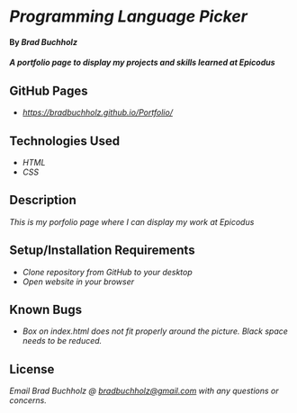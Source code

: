 # _Programming Language Picker_

#### By _**Brad Buchholz**_

#### _A portfolio page to display my projects and skills learned at Epicodus_

## GitHub Pages 
* _https://bradbuchholz.github.io/Portfolio/_
## Technologies Used

* _HTML_
* _CSS_

## Description

_This is my porfolio page where I can display my work at Epicodus_

## Setup/Installation Requirements

* _Clone repository from GitHub to your desktop_
* _Open website in your browser_

## Known Bugs

* _Box on index.html does not fit properly around the picture. Black space needs to be reduced._

## License

_Email Brad Buchholz @ bradbuchholz@gmail.com with any questions or concerns._
